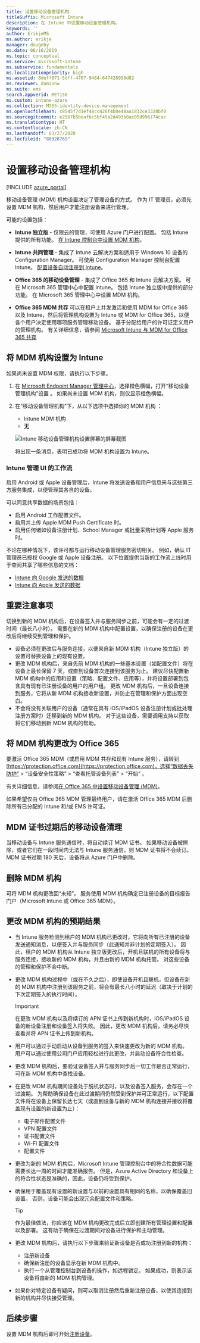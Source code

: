 ```yaml
---
title: 设置移动设备管理机构
titleSuffix: Microsoft Intune
description: 在 Intune 中设置移动设备管理机构。
keywords: ''
author: ErikjeMS
ms.author: erikje
manager: dougeby
ms.date: 08/16/2019
ms.topic: conceptual
ms.service: microsoft-intune
ms.subservice: fundamentals
ms.localizationpriority: high
ms.assetid: 8deff871-5dff-4767-9484-647428998d82
ms.reviewer: damionw
ms.suite: ems
search.appverid: MET150
ms.custom: intune-azure
ms.collection: M365-identity-device-management
ms.openlocfilehash: c8545f7d1ef48cc426f4b8e48aa1832ce3328bf0
ms.sourcegitcommit: e2567b5beaf6c5bf45a2d493b8ac05d996774cac
ms.translationtype: HT
ms.contentlocale: zh-CN
ms.lasthandoff: 03/27/2020
ms.locfileid: "80326769"
---
```

# <a name="set-the-mobile-device-management-authority"></a>设置移动设备管理机构

[!INCLUDE [azure_portal](../includes/azure_portal.md)]

移动设备管理 (MDM) 机构设置决定了管理设备的方式。 作为 IT 管理员，必须先设置 MDM 机构，然后用户才能注册设备来进行管理。

可能的设置包括：

- **Intune 独立版** - 仅限云的管理，可使用 Azure 门户进行配置。 包括 Intune 提供的所有功能。 [在 Intune 控制台中设置 MDM 机构](#set-mdm-authority-to-intune)。

- **Intune 共同管理** - 集成了 Intune 云解决方案和适用于 Windows 10 设备的 Configuration Manager。 可使用 Configuration Manager 控制台配置 Intune。 [配置设备自动注册到 Intune](https://docs.microsoft.com/configmgr/comanage/tutorial-co-manage-clients#configure-auto-enrollment-of-devices-to-intune)。 

- **Office 365 的移动设备管理** - 集成了 Office 365 和 Intune 云解决方案。 可在 Microsoft 365 管理中心中配置 Intune。 包括 Intune 独立版中提供的部分功能。 在 Microsoft 365 管理中心中设置 MDM 机构。

- **Office 365 MDM 共存** 可以在租户上并发激活和使用 MDM for Office 365 以及 Intune，然后将管理机构设置为 Intune 或 MDM for Office 365，以便各个用户决定使用哪项服务管理移动设备。 基于分配给用户的许可证定义用户的管理机构。 有关详细信息，请参阅 [Microsoft Intune 与 MDM for Office 365 共存](https://blogs.technet.microsoft.com/configmgrdogs/2016/01/04/microsoft-intune-co-existence-with-mdm-for-office-365)

## <a name="set-mdm-authority-to-intune"></a>将 MDM 机构设置为 Intune

如果尚未设置 MDM 权限，请执行以下步骤。

1. 在 [Microsoft Endpoint Manager 管理中心](https://go.microsoft.com/fwlink/?linkid=2109431)，选择橙色横幅，打开“移动设备管理机构”设置  。 如果尚未设置 MDM 机构，则仅显示橙色横幅。
2. 在“移动设备管理机构”下，从以下选项中选择你的 MDM 机构  ：
   - Intune MDM 机构 
   - **无**

   ![Intune 移动设备管理机构设置屏幕的屏幕截图](./media/mdm-authority-set/set-mdm-auth.png)

   将出现一条消息，表明已成功将 MDM 机构设置为 Intune。

### <a name="workflow-of-intune-administration-ui"></a>Intune 管理 UI 的工作流
启用 Android 或 Apple 设备管理后，Intune 将发送设备和用户信息来与这些第三方服务集成，以便管理其各自的设备。

可以同意共享数据的场景包括：
- 启用 Android 工作配置文件。
- 启用并上传 Apple MDM Push Certificate 时。
- 启用任何诸如设备注册计划、School Manager 或批量采购计划等 Apple 服务时。

不论在哪种情况下，该许可都与运行移动设备管理服务密切相关。 例如，确认 IT 管理员已授权 Google 或 Apple 设备注册。 以下位置提供当新的工作流上线时用于查阅共享了哪些信息的文档：
- [Intune 向 Google 发送的数据](https://aka.ms/Data-intune-sends-to-google)
- [Intune 向 Apple 发送的数据](https://aka.ms/data-intune-sends-to-apple)

## <a name="key-considerations"></a>重要注意事项
切换到新的 MDM 机构后，在设备签入并与服务同步之前，可能会有一定的过渡时间（最长八小时）。 需要在新的 MDM 机构中配置设置，以确保注册的设备在更改后将继续受到管理和保护。 
- 设备必须在更改后与服务连接，以便来自新 MDM 机构（Intune 独立版）的设置可替换设备上的现有设置。
- 更改 MDM 机构后，来自先前 MDM 机构的一些基本设置（如配置文件）将在设备上最长保留 7 天，或直到设备首次连接到该服务为止。 建议尽快配置新 MDM 机构中的应用和设置（策略、配置文件、应用等），并将设置部署到包含具有现有已注册设备的用户的用户组。 更改 MDM 机构后，一旦设备连接到服务，它将从新 MDM 机构接收新设置，并防止在管理和保护方面出现空白。
- 不会将没有关联用户的设备（通常在具有 iOS/iPadOS 设备注册计划或批处理注册方案时）迁移到新的 MDM 机构。 对于这些设备，需要调用支持以获取将它们移动到新 MDM 机构的帮助。

## <a name="change-mdm-authority-to-office-365"></a>将 MDM 机构更改为 Office 365

要激活 Office 365 MDM（或启用 MDM 共存和现有 Intune 服务），请转到 [https://protection.office.com](https://protection.office.com)，选择“数据丢失防护” > “设备安全性策略” > “查看托管设备列表” > “开始”     。

有关详细信息，请参阅[在 Office 365 中设置移动设备管理 (MDM)](https://support.office.com/en-us/article/Set-up-Mobile-Device-Management-MDM-in-Office-365-dd892318-bc44-4eb1-af00-9db5430be3cd)。

如果希望仅由 Office 365 MDM 管理最终用户，请在激活 Office 365 MDM 后删除所有已分配的 Intune 和/或 EMS 许可证。

## <a name="mobile-device-cleanup-after-mdm-certificate-expiration"></a>MDM 证书过期后的移动设备清理

当移动设备与 Intune 服务通信时，将自动续订 MDM 证书。 如果移动设备被擦除，或者它们在一段时间内无法与 Intune 服务通信，则 MDM 证书将不会续订。 MDM 证书过期 180 天后，设备将从 Azure 门户中删除。

## <a name="remove-mdm-authority"></a>删除 MDM 机构

可将 MDM 机构更改回“未知”。 服务使用 MDM 机构确定已注册设备的目标报告门户（Microsoft Intune 或 Office 365 MDM）。

## <a name="what-to-expect-after-changing-the-mdm-authority"></a>更改 MDM 机构的预期结果

- 当 Intune 服务检测到租户的 MDM 机构已更改时，它将向所有已注册的设备发送通知消息，以便签入并与服务同步（此通知并非计划的定期签入）。 因此，租户的 MDM 机构从 Intune 独立版更改后，开机且联机的所有设备将与服务连接，接收新的 MDM 机构，并且由新的 MDM 机构托管。 对这些设备的管理和保护不会中断。
- 更改 MDM 机构过程中（或在不久之后），即使设备开机且联机，但设备在新的 MDM 机构中注册到该服务之前，将会有最长八小时的延迟（取决于计划的下次定期签入的执行时间）。    

  > [!IMPORTANT]    
  > 在更改 MDM 机构以及将续订的 APN 证书上传到新机构时，iOS/iPadOS 设备的新设备注册和设备签入将失败。 因此，更改 MDM 机构后，请务必尽快查看并将 APN 证书上传到新机构。

- 用户可以通过手动启动从设备到服务的签入来快速更改为新的 MDM 机构。 用户可以通过使用公司门户应用轻松进行此更改，并启动设备符合性检查。
- 更改 MDM 机构后，要验证设备签入并与服务同步后一切工作是否正常运行，可在新 MDM 机构中查找设备。
- 在更改 MDM 机构期间设备处于脱机状态时，以及设备签入服务，会存在一个过渡期。 为帮助确保设备在此过渡期间仍然受到保护并可正常运行，以下配置文件将在设备上保留长达七天（或直到设备与新的 MDM 机构连接并接收将覆盖现有设置的新设置为止）：
  - 电子邮件配置文件
  - VPN 配置文件
  - 证书配置文件
  - Wi-Fi 配置文件
  - 配置文件
- 更改为新的 MDM 机构后，Microsoft Intune 管理控制台中的符合性数据可能需要长达一周的时间才能准确报告。 但是，Azure Active Directory 和设备上的符合性状态是准确的，因此，设备仍将受到保护。
- 确保用于覆盖现有设置的新设置与以前的设置具有相同的名称，以确保覆盖旧设置。 否则，设备可能会出现冗余配置文件和策略。    

  > [!TIP]    
  > 作为最佳做法，你应该在 MDM 机构更改完成后立即创建所有管理设置和配置以及部署。 这有助于确保在过渡期间对设备进行保护和主动管理。

- 更改 MDM 机构后，请执行以下步骤来验证新设备是否成功注册到新的机构：   
  - 注册新设备
  - 确保新注册的设备显示在新 MDM 机构中。
  - 执行一个从管理控制台到设备的操作，如远程锁定。 如果成功，则表示该设备将由新的 MDM 机构管理。
- 如果你对特定设备有疑问，则可以取消注册然后重新注册设备，以使其连接到新的机构并尽快接受管理。

## <a name="next-steps"></a>后续步骤

设置 MDM 机构后即可开始[注册设备](../enrollment/device-enrollment.md)。
